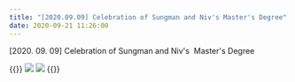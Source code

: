 ```yaml
---
title: "[2020.09.09] Celebration of Sungman and Niv's Master's Degree"
date: 2020-09-21 11:26:00
---
```


[2020. 09. 09] Celebration of Sungman and Niv's  Master's Degree

{{<format row image-space>}}
![](http://bspl.korea.ac.kr/Board/Gallery/IMG-7380.JPG#50)
![](http://bspl.korea.ac.kr/Board/Gallery/IMG-7379.JPG#50)
{{</format>}}

